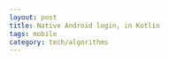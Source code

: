 ```yaml
---
layout: post
title: Native Android login, in Kotlin  
tags: mobile
category: tech/algorithms
---
```


<script src="https://gist.github.com/selimslab/a135429dac0490795f0c74be6c252532.js"></script>